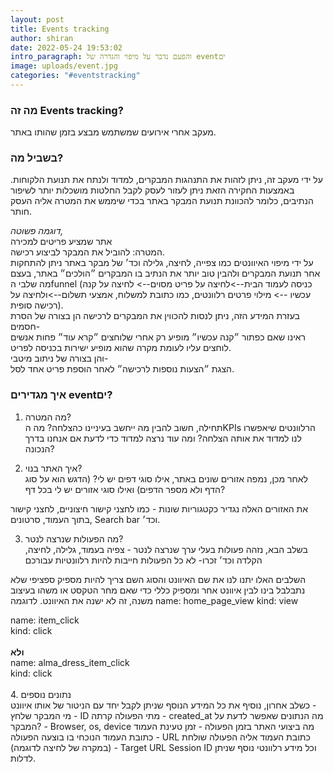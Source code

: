```yaml
---
layout: post
title: Events tracking
author: shiran
date: 2022-05-24 19:53:02
intro_paragraph: והפעם נדבר על מיפוי והגדרה של eventים
image: uploads/event.jpg
categories: "#eventstracking"
---
```



### מה זה Events tracking?<br>
מעקב אחרי אירועים שמשתמש מבצע בזמן שהותו באתר.

### בשביל מה? <br>
על ידי מעקב זה, ניתן לזהות את התנהגות המבקרים, למדוד ולנתח את תנועת הלקוחות. באמצעות החקירה הזאת ניתן לעזור לעסק לקבל החלטות מושכלות יותר לשיפור הנתיבים, כלומר להכוונת תנועת המבקר באתר בכדי שיממש את המטרה אליה העסק חותר.

*דוגמה פשוטה,* <br>
אתר שמציע פריטים למכירה<br>
המטרה: להוביל את המבקר לביצוע רכישה. <br>
על ידי מיפוי האיוונטים כמו צפייה, לחיצה, גלילה וכד׳ של מבקר באתר ניתן להתחקות אחר תנועת המבקרים ולהבין טוב יותר את הנתיב בו המבקרים ״הולכים״ באתר, בעצם מה שלבי הfunnel (כניסה לעמוד הבית-->לחיצה על פריט מסוים--> לחיצה על קנה עכשיו --> מילוי פרטים רלוונטים, כמו כתובת למשלוח, אמצעי תשלום-->ולחיצה על רכישה סופית). <br>
בעזרת המידע הזה, ניתן לנסות להכווין את המבקרים לרכישה הן בצורה של הסרת חסמים-<br>
ראינו שאם כפתור ״קנה עכשיו״ מופיע רק אחרי שלוחצים ״קרא עוד״ פחות אנשים לוחצים עליו לעומת מקרה שהוא מופיע ישירות בכניסה לפריט.<br>
והן בצורה של ניתוב מיטבי-<br>
הצגת ״הצעות נוספות לרכישה״ לאחר הוספת פריט אחד לסל.


### איך מגדירים eventים? <br>

1. מה המטרה? <br>
תחילה, חשוב להבין מה ייחשב בעיניינו כהצלחה? מה הKPIs הרלוונטים שיאפשרו לנו למדוד את אותה הצלחה? ומה עוד נרצה למדוד כדי לדעת אם אנחנו בדרך הנכונה?

2. איך האתר בנוי?<br>
לאחר מכן, נמפה אזורים שונים באתר, אילו סוגי דפים יש לי? (הדגש הוא על סוג הדף ולא מספר הדפים) ואילו סוגי אזורים יש לי בכל דף?

את האזורים האלה נגדיר כקטגוריות שונות - כמו לחצני קישור חיצוניים, לחצני קישור בתוך העמוד, סרטונים, Search bar וכד׳.

3. מה הפעולות שנרצה לנטר?<br>
בשלב הבא, נזהה פעולות בעלי ערך שנרצה לנטר - צפיה בעמוד, גלילה, לחיצה, הקלדה וכד׳
זכרו- לא כל הפעולות חייבות להיות רלוונטיות עבורכם 

השלבים האלו יתנו לנו את שם האיוונט והסוג
השם צריך להיות מספיק ספציפי שלא נתבלבל בינו לבין איוונט אחר ומספיק כללי כדי שאם מחר הטקסט או משהו בעיצוב משנה, זה לא ישנה את האיוונט. 
לדוגמה
name: home_page_view
kind: view

name: item_click<br>
kind: click <br><br>
**ולא** <br>
name: alma_dress_item_click<br>
kind: click<br>
<br>
4. נתונים נוספים<br>
כשלב אחרון, נוסיף את כל המידע הנוסף שניתן לקבל יחד עם הניטור של אותו איוונט - <br>
מי המבקר שלחץ - ID 
מתי הפעולה קרתה - created_at
מה הנתונים שאפשר לדעת על המבקר? - Browser, os, device
מה ביצועי האתר בזמן הפעולה - זמן טעינת העמוד
כתובת העמוד הנוכחי בו בוצעה הפעולה - URL
כתובת העמוד אליה הפעולה שולחת (במקרה של לחיצה לדוגמה) - Target URL
Session ID
וכל מידע רלוונטי נוסף שניתן לדלות.
